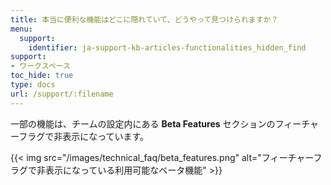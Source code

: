 ```yaml
---
title: 本当に便利な機能はどこに隠れていて、どうやって見つけられますか？
menu:
  support:
    identifier: ja-support-kb-articles-functionalities_hidden_find
support:
- ワークスペース
toc_hide: true
type: docs
url: /support/:filename
---
```


一部の機能は、チームの設定内にある **Beta Features** セクションのフィーチャーフラグで非表示になっています。

{{< img src="/images/technical_faq/beta_features.png" alt="フィーチャーフラグで非表示になっている利用可能なベータ機能" >}}